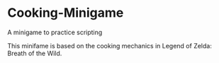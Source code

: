 # Cooking-Minigame
A minigame to practice scripting

This minifame is based on the cooking mechanics in Legend of Zelda: Breath of the Wild. 

